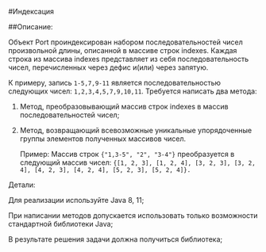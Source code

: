 
#Индексация

##Описание:

   Объект Port проиндексирован набором последовательностей чисел
произвольной длины, описанной в массиве строк indexes.
Каждая строка из массива indexes представляет из себя последовательность
чисел, перечисленных через дефис и(или) через запятую.

   К примеру, запись ```1-5,7,9-11``` является последовательностью следующих чисел: ```1,2,3,4,5,7,9,10,11```.
Требуется написать два метода:
1. Метод, преобразовывающий массив строк indexes в массив
   последовательностей чисел;
2. Метод, возвращающий всевозможные уникальные упорядоченные группы
   элементов полученных массивов чисел.

   Пример:
   Массив строк ```{"1,3-5", "2", "3-4"}``` преобразуется в следующий массив чисел:
   ```{[1, 2, 3], [1, 2, 4], [3, 2, 3], [3, 2, 4], [4, 2, 3], [4, 2, 4], [5, 2, 3], [5, 2, 4]}.```
   
Детали:

   Для реализации используйте Java 8, 11;

   При написании методов допускается использовать только возможности
   стандартной библиотеки Java;

   В результате решения задачи должна получиться библиотека;